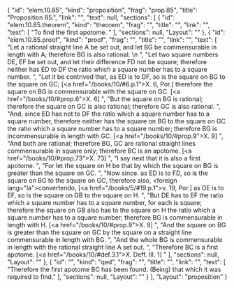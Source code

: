 {
  "id": "elem.10.85",
  "kind": "proposition",
  "frag": "prop.85",
  "title": "Proposition 85.",
  "link": "",
  "text": null,
  "sections": [
    {
      "id": "elem.10.85.theorem",
      "kind": "theorem",
      "frag": "",
      "title": "",
      "link": "",
      "text": [
        "To find the first apotome. "
      ],
      "sections": null,
      "Layout": ""
    },
    {
      "id": "elem.10.85.proof",
      "kind": "proof",
      "frag": "",
      "title": "",
      "link": "",
      "text": [
        "Let a rational straight line A be set out, and let BG be commensurable in length with A; therefore BG is also rational. \n      ",
        "Let two square numbers DE, EF be set out, and let their difference FD not be square; therefore neither has ED to DF the ratio which a square number has to a square number. ",
        "Let it be contrived that, as ED is to DF, so is the square on BG to the square on GC; [<a href=\"/books/10/#6.p.1\">X. 6, Por.</a>] therefore the square on BG is commensurable with the square on GC. [<a href=\"/books/10/#prop.6\">X. 6</a>] ",
        "But the square on BG is rational; therefore the square on GC is also rational; therefore GC is also rational. ",
        "And, since ED has not to DF the ratio which a square number has to a square number, therefore neither has the square on BG to the square on GC the ratio which a square number has to a square number; therefore BG is incommensurable in length with GC. [<a href=\"/books/10/#prop.9\">X. 9</a>] ",
        "And both are rational; therefore BG, GC are rational straight lines commensurable in square only; therefore BC is an apotome. [<a href=\"/books/10/#prop.73\">X. 73</a>] ",
        "I say next that it is also a first apotome. ",
        "For let the square on H be that by which the square on BG is greater than the square on GC. ",
        "Now since. as ED is to FD, so is the square on BG to the square on GC, therefore also, <foreign lang=\"la\">convertendo</foreign>, [<a href=\"/books/5/#19.p.1\">v. 19, Por.</a>] as DE is to EF, so is the square on GB to the square on H. ",
        "But DE has to EF the ratio which a square number has to a square number, for each is square; therefore the square on GB also has to the square on H the ratio which a square number has to a square number; therefore BG is commensurable in length with H. [<a href=\"/books/10/#prop.9\">X. 9</a>] ",
        "And the square on BG is greater than the square on GC by the square on a straight line commensurable in length with BG. ",
        "And the whole BG is commensurable in length with the rational straight line A set out. ",
        "Therefore BC is a first apotome. [<a href=\"/books/10/#def.3.1\">X. Deff. III. 1</a>] "
      ],
      "sections": null,
      "Layout": ""
    },
    {
      "id": "",
      "kind": "qed",
      "frag": "",
      "title": "",
      "link": "",
      "text": [
        "Therefore the first apotome BC has been found. (Being) that which it was required to find."
      ],
      "sections": null,
      "Layout": ""
    }
  ],
  "Layout": "proposition"
}
